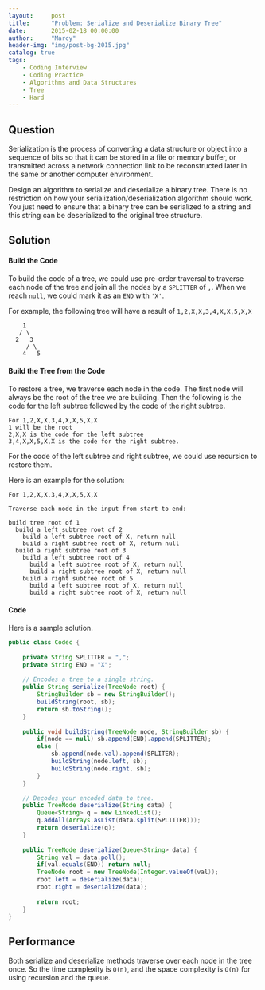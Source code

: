 ```yaml
---
layout:     post
title:      "Problem: Serialize and Deserialize Binary Tree"
date:       2015-02-18 00:00:00
author:     "Marcy"
header-img: "img/post-bg-2015.jpg"
catalog: true
tags:
    - Coding Interview
    - Coding Practice
    - Algorithms and Data Structures
    - Tree
    - Hard
---
```


## Question

Serialization is the process of converting a data structure or object into a sequence of bits so that it can be stored in a file or memory buffer, or transmitted across a network connection link to be reconstructed later in the same or another computer environment.

Design an algorithm to serialize and deserialize a binary tree. There is no restriction on how your serialization/deserialization algorithm should work. You just need to ensure that a binary tree can be serialized to a string and this string can be deserialized to the original tree structure.

## Solution

#### Build the Code

To build the code of a tree, we could use pre-order traversal to traverse each node of the tree and join all the nodes by a `SPLITTER` of `,`. When we reach `null`, we could mark it as an `END` with `'X'`.

For example, the following tree will have a result of `1,2,X,X,3,4,X,X,5,X,X`

```
    1
   / \
  2   3
     / \
    4   5
```

#### Build the Tree from the Code

To restore a tree, we traverse each node in the code. The first node will always be the root of the tree we are building. Then the following is the code for the left subtree followed by the code of the right subtree.

```
For 1,2,X,X,3,4,X,X,5,X,X
1 will be the root
2,X,X is the code for the left subtree
3,4,X,X,5,X,X is the code for the right subtree.
```

For the code of the left subtree and right subtree, we could use recursion to restore them.

Here is an example for the solution:

```
For 1,2,X,X,3,4,X,X,5,X,X

Traverse each node in the input from start to end:

build tree root of 1
  build a left subtree root of 2
    build a left subtree root of X, return null
    build a right subtree root of X, return null
  build a right subtree root of 3
    build a left subtree root of 4
      build a left subtree root of X, return null
      build a right subtree root of X, return null
    build a right subtree root of 5
      build a left subtree root of X, return null
      build a right subtree root of X, return null
```

#### Code

Here is a sample solution.

```java
public class Codec {
    
    private String SPLITTER = ",";
    private String END = "X";
    
    // Encodes a tree to a single string.
    public String serialize(TreeNode root) {
        StringBuilder sb = new StringBuilder();
        buildString(root, sb);
        return sb.toString();
    }
    
    public void buildString(TreeNode node, StringBuilder sb) {
        if(node == null) sb.append(END).append(SPLITTER);
        else {
            sb.append(node.val).append(SPLITER);
            buildString(node.left, sb);
            buildString(node.right, sb);
        }
    }

    // Decodes your encoded data to tree.
    public TreeNode deserialize(String data) {
        Queue<String> q = new LinkedList();
        q.addAll(Arrays.asList(data.split(SPLITTER)));
        return deserialize(q);
    }
    
    public TreeNode deserialize(Queue<String> data) {
        String val = data.poll();
        if(val.equals(END)) return null;
        TreeNode root = new TreeNode(Integer.valueOf(val));
        root.left = deserialize(data);
        root.right = deserialize(data);
        
        return root;
    }
}
```

## Performance

Both serialize and deserialize methods traverse over each node in the tree once. So the time complexity is `O(n)`, and the space complexity is `O(n)` for using recursion and the queue.
